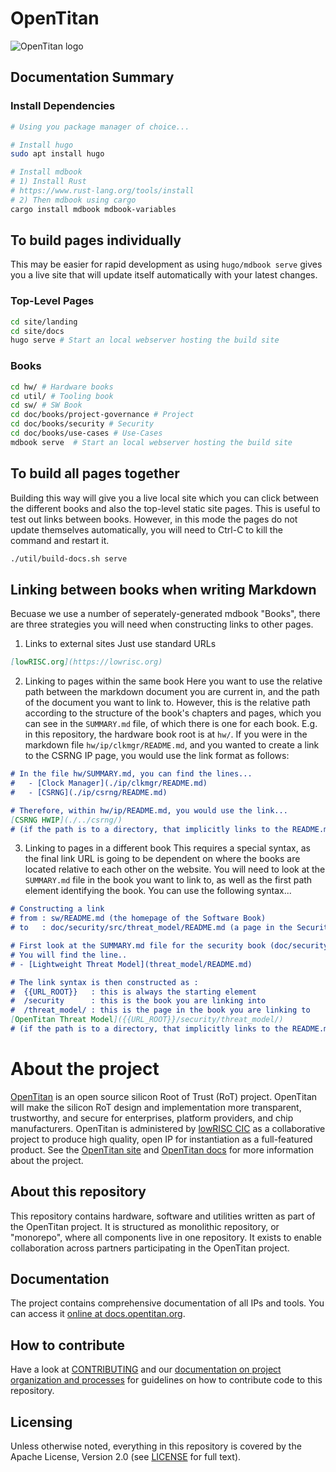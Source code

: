 # OpenTitan

![OpenTitan logo](https://docs.opentitan.org/doc/opentitan-logo.png)

## Documentation Summary

### Install Dependencies
```sh
# Using you package manager of choice...

# Install hugo
sudo apt install hugo

# Install mdbook
# 1) Install Rust
# https://www.rust-lang.org/tools/install
# 2) Then mdbook using cargo
cargo install mdbook mdbook-variables
```

## To build pages individually
This may be easier for rapid development as using `hugo/mdbook serve` gives you a live site that will update itself automatically with your latest changes.

### Top-Level Pages
```sh
cd site/landing
cd site/docs
hugo serve # Start an local webserver hosting the build site
```
### Books
```sh
cd hw/ # Hardware books
cd util/ # Tooling book
cd sw/ # SW Book
cd doc/books/project-governance # Project
cd doc/books/security # Security
cd doc/books/use-cases # Use-Cases
mdbook serve  # Start an local webserver hosting the build site
```

## To build all pages together
Building this way will give you a live local site which you can click between the different books and also the top-level static site pages. This is useful to test out links between books. However, in this mode the pages do not update themselves automatically, you will need to Ctrl-C to kill the command and restart it.

```sh
./util/build-docs.sh serve
```

## Linking between books when writing Markdown
Becuase we use a number of seperately-generated mdbook "Books", there are three strategies you will need when constructing links to other pages.

1) Links to external sites
Just use standard URLs
```markdown
[lowRISC.org](https://lowrisc.org)
```

2) Linking to pages within the same book
Here you want to use the relative path between the markdown document you are current in, and the path of the document you want to link to. However, this is the relative path according to the structure of the book's chapters and pages, which you can see in the `SUMMARY.md` file, of which there is one for each book.
E.g. in this repository, the hardware book root is at `hw/`. If you were in the markdown file `hw/ip/clkmgr/README.md`, and you wanted to create a link to the CSRNG IP page, you would use the link format as follows:
```markdown
# In the file hw/SUMMARY.md, you can find the lines...
#   - [Clock Manager](./ip/clkmgr/README.md)
#   - [CSRNG](./ip/csrng/README.md)

# Therefore, within hw/ip/README.md, you would use the link...
[CSRNG HWIP](./../csrng/)
# (if the path is to a directory, that implicitly links to the README.md in that directory)
```

3) Linking to pages in a different book
This requires a special syntax, as the final link URL is going to be dependent on where the books are located relative to each other on the website. You will need to look at the `SUMMARY.md` file in the book you want to link to, as well as the first path element identifying the book. You can use the following syntax...
```markdown
# Constructing a link
# from : sw/README.md (the homepage of the Software Book)
# to   : doc/security/src/threat_model/README.md (a page in the Security Book)

# First look at the SUMMARY.md file for the security book (doc/security/SUMMARY.md)
# You will find the line..
# - [Lightweight Threat Model](threat_model/README.md)

# The link syntax is then constructed as :
#  {{URL_ROOT}}   : this is always the starting element
#  /security      : this is the book you are linking into
#  /threat_model/ : this is the page in the book you are linking to
[OpenTitan Threat Model]({{URL_ROOT}}/security/threat_model/)
# (if the path is to a directory, that implicitly links to the README.md in that directory)
```


# About the project

[OpenTitan](https://opentitan.org) is an open source silicon Root of Trust
(RoT) project.  OpenTitan will make the silicon RoT design and implementation
more transparent, trustworthy, and secure for enterprises, platform providers,
and chip manufacturers.  OpenTitan is administered by [lowRISC
CIC](https://www.lowrisc.org) as a collaborative project to produce high
quality, open IP for instantiation as a full-featured product. See the
[OpenTitan site](https://opentitan.org/) and [OpenTitan
docs](https://docs.opentitan.org) for more information about the project.

## About this repository

This repository contains hardware, software and utilities written as part of the
OpenTitan project. It is structured as monolithic repository, or "monorepo",
where all components live in one repository. It exists to enable collaboration
across partners participating in the OpenTitan project.

## Documentation

The project contains comprehensive documentation of all IPs and tools. You can
access it [online at docs.opentitan.org](https://docs.opentitan.org/).

## How to contribute

Have a look at [CONTRIBUTING](https://github.com/lowRISC/opentitan/blob/master/CONTRIBUTING.md) and our [documentation on
project organization and processes](https://docs.opentitan.org/doc/project/)
for guidelines on how to contribute code to this repository.

## Licensing

Unless otherwise noted, everything in this repository is covered by the Apache
License, Version 2.0 (see [LICENSE](https://github.com/lowRISC/opentitan/blob/master/LICENSE) for full text).
